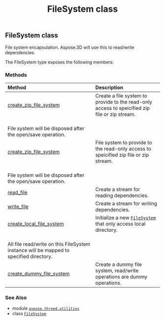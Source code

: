 ﻿---
title: FileSystem class
second_title: Aspose.3D for Python via .NET API References
description: 
type: docs
weight: 70
url: /aspose.threed.utilities/filesystem/
is_root: false
---

## FileSystem class

File system encapsulation.
Aspose.3D will use this to read/write dependencies.



The FileSystem type exposes the following members:

### Methods
| Method | Description |
| :- | :- |
| [create_zip_file_system](/3d/python-net/aspose.threed.utilities/filesystem/create_zip_file_system/#io.RawIOBase-str) | Create a file system to provide to the read-only access to speicified zip file or zip stream.<br/>File system will be disposed after the open/save operation. |
| [create_zip_file_system](/3d/python-net/aspose.threed.utilities/filesystem/create_zip_file_system/#str) | File system to provide to the read-only access to speicified zip file or zip stream.<br/>File system will be disposed after the open/save operation. |
| [read_file](/3d/python-net/aspose.threed.utilities/filesystem/read_file/#str-aspose.threed.formats.IOConfig) | Create a stream for reading dependencies. |
| [write_file](/3d/python-net/aspose.threed.utilities/filesystem/write_file/#str-aspose.threed.formats.IOConfig) | Create a stream for writing dependencies. |
| [create_local_file_system](/3d/python-net/aspose.threed.utilities/filesystem/create_local_file_system/#str) | Initialize a new [`FileSystem`](/3d/python-net/aspose.threed.utilities/filesystem) that only access local directory.<br/>All file read/write on this FileSystem instance will be mapped to specified directory. |
| [create_dummy_file_system](/3d/python-net/aspose.threed.utilities/filesystem/create_dummy_file_system/#) | Create a dummy file system, read/write operations are dummy operations. |



### See Also
* module [`aspose.threed.utilities`](..)
* class [`FileSystem`](/3d/python-net/aspose.threed.utilities/filesystem)
